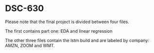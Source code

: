 # DSC-630

Please note that the final project is divided between four files.

The first contains part one: EDA and linear regression

The other three files contain the lstm build and are labeled by company: AMZN, ZOOM and WMT.
